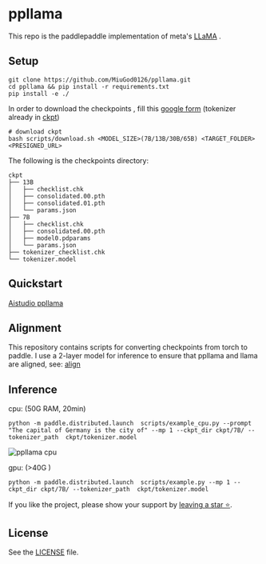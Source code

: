 # ppllama
This repo is the paddlepaddle implementation of meta's  [LLaMA](https://github.com/facebookresearch/llama) .



## Setup

```shell
git clone https://github.com/MiuGod0126/ppllama.git
cd ppllama && pip install -r requirements.txt
pip install -e ./
```

In order to download the checkpoints , fill this [google form](https://forms.gle/jk851eBVbX1m5TAv5) (tokenizer already in [ckpt](./ckpt))

```shell
# download ckpt
bash scripts/download.sh <MODEL_SIZE>(7B/13B/30B/65B) <TARGET_FOLDER> <PRESIGNED_URL> 
```

The following is the checkpoints directory:

```
ckpt
├── 13B
│   ├── checklist.chk
│   ├── consolidated.00.pth
│   ├── consolidated.01.pth
│   └── params.json
├── 7B
│   ├── checklist.chk
│   ├── consolidated.00.pth
│   ├── model0.pdparams
│   └── params.json
├── tokenizer_checklist.chk
└── tokenizer.model

```



## Quickstart

[Aistudio  ppllama ](https://aistudio.baidu.com/aistudio/projectdetail/5619235?channelType=0&channel=0)



## Alignment

This repository contains scripts for converting checkpoints from torch to paddle. I use a 2-layer model for inference to ensure that ppllama and llama are aligned, see:  [align](./examples/align/README.md)



## Inference

cpu: (50G RAM, 20min)

```shell
python -m paddle.distributed.launch  scripts/example_cpu.py --prompt "The capital of Germany is the city of" --mp 1 --ckpt_dir ckpt/7B/ --tokenizer_path  ckpt/tokenizer.model
```

![ppllama cpu](https://i.328888.xyz/2023/03/04/FQejA.png)

gpu: (>40G )

```shell
python -m paddle.distributed.launch  scripts/example.py --mp 1 --ckpt_dir ckpt/7B/ --tokenizer_path  ckpt/tokenizer.model
```



If you like the project, please show your support by [leaving a star ⭐](https://github.com/MiuGod0126/ppllama/stargazers).





## License

See the [LICENSE](https://github.com/nebuly-ai/nebullvm/blob/main/apps/accelerate/chatllama/LICENSE) file.